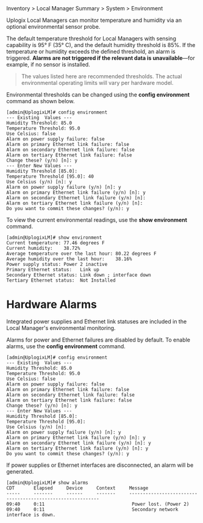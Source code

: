 <div class='ucc' />Inventory > Local Manager Summary > System > Environment</div>

Uplogix Local Managers can monitor temperature and humidity via an optional environmental sensor probe.

The default temperature threshold for Local Managers with sensing capability is 95° F (35° C), and the default humidity threshold is 85%. If the temperature or humidity exceeds the defined threshold, an alarm is triggered. **Alarms are not triggered if the relevant data is unavailable**—for example, if no sensor is installed.

> The values listed here are recommended thresholds. The actual environmental operating limits will vary per hardware model.

Environmental thresholds can be changed using the **config environment** command as shown below.

```
[admin@UplogixLM]# config environment
--- Existing  Values ---
Humidity Threshold: 85.0
Temperature Threshold: 95.0
Use Celsius: false
Alarm on power supply failure: false
Alarm on primary Ethernet link failure: false
Alarm on secondary Ethernet link failure: false
Alarm on tertiary Ethernet link failure: false
Change these? (y/n) [n]: y
--- Enter New Values ---
Humidity Threshold [85.0]: 
Temperature Threshold [95.0]: 40
Use Celsius (y/n) [n]: y
Alarm on power supply failure (y/n) [n]: y
Alarm on primary Ethernet link failure (y/n) [n]: y
Alarm on secondary Ethernet link failure (y/n) [n]:
Alarm on tertiary Ethernet link failure (y/n) [n]:
Do you want to commit these changes? (y/n): y
```

To view the current environmental readings, use the **show environment** command.

```
[admin@UplogixLM]# show environment
Current temperature: 77.46 degrees F
Current humidity:    38.72%
Average temperature over the last hour: 80.22 degrees F
Average humidity over the last hour:    38.16%
Power supply status: Power 2 inactive
Primary Ethernet status:   Link up
Secondary Ethernet status: Link down ; interface down
Tertiary Ethernet status:  Not Installed
```

# Hardware Alarms
Integrated power supplies and Ethernet link statuses are included in the Local Manager's environmental monitoring.

Alarms for power and Ethernet failures are disabled by default. To enable alarms, use the **config environment** command.

```
[admin@UplogixLM]# config environment
--- Existing  Values ---
Humidity Threshold: 85.0
Temperature Threshold: 95.0
Use Celsius: false
Alarm on power supply failure: false
Alarm on primary Ethernet link failure: false
Alarm on secondary Ethernet link failure: false
Alarm on tertiary Ethernet link failure: false
Change these? (y/n) [n]: y
--- Enter New Values ---
Humidity Threshold [85.0]: 
Temperature Threshold [95.0]: 
Use Celsius (y/n) [n]: 
Alarm on power supply failure (y/n) [n]: y
Alarm on primary Ethernet link failure (y/n) [n]: y
Alarm on secondary Ethernet link failure (y/n) [n]: y
Alarm on tertiary Ethernet link failure (y/n) [n]: y
Do you want to commit these changes? (y/n): y
```

If power supplies or Ethernet interfaces are disconnected, an alarm will be generated.

```
[admin@UplogixLM]# show alarms
CDT       Elapsed     Device     Context     Message                                                    
-----     -------     ------     -------     -----------------------------------------------------------
09:40     0:11                                Power lost. (Power 2)                                     
09:40     0:11                                Secondary network interface is down.                      
```